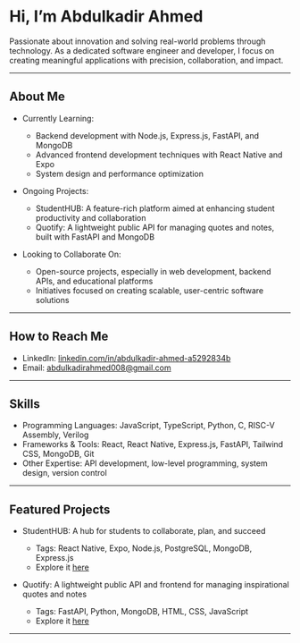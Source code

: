 # Hi, I’m Abdulkadir Ahmed

Passionate about innovation and solving real-world problems through technology. As a dedicated software engineer and developer, I focus on creating meaningful applications with precision, collaboration, and impact.

---

## About Me

- Currently Learning:  
  - Backend development with Node.js, Express.js, FastAPI, and MongoDB  
  - Advanced frontend development techniques with React Native and Expo  
  - System design and performance optimization  

- Ongoing Projects:  
  - StudentHUB: A feature-rich platform aimed at enhancing student productivity and collaboration  
  - Quotify: A lightweight public API for managing quotes and notes, built with FastAPI and MongoDB  

- Looking to Collaborate On:  
  - Open-source projects, especially in web development, backend APIs, and educational platforms  
  - Initiatives focused on creating scalable, user-centric software solutions  

---

## How to Reach Me

- LinkedIn: [linkedin.com/in/abdulkadir-ahmed-a5292834b](https://www.linkedin.com/in/abdulkadir-ahmed-a5292834b)  
- Email: abdulkadirahmed008@gmail.com  

---

## Skills

- Programming Languages: JavaScript, TypeScript, Python, C, RISC-V Assembly, Verilog  
- Frameworks & Tools: React, React Native, Express.js, FastAPI, Tailwind CSS, MongoDB, Git  
- Other Expertise: API development, low-level programming, system design, version control  

---

## Featured Projects

- StudentHUB: A hub for students to collaborate, plan, and succeed  
  - Tags: React Native, Expo, Node.js, PostgreSQL, MongoDB, Express.js  
  - Explore it [here](https://github.com/AbdulkadirAhmed1/StudentHUB-Project)  

- Quotify: A lightweight public API and frontend for managing inspirational quotes and notes  
  - Tags: FastAPI, Python, MongoDB, HTML, CSS, JavaScript  
  - Explore it [here](https://github.com/AbdulkadirAhmed1/Quotify)  

---

